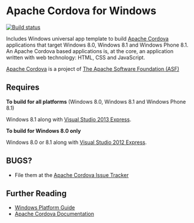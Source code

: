<!--
#
# Licensed to the Apache Software Foundation (ASF) under one
# or more contributor license agreements.  See the NOTICE file
# distributed with this work for additional information
# regarding copyright ownership.  The ASF licenses this file
# to you under the Apache License, Version 2.0 (the
# "License"); you may not use this file except in compliance
# with the License.  You may obtain a copy of the License at
# 
# http://www.apache.org/licenses/LICENSE-2.0
# 
# Unless required by applicable law or agreed to in writing,
# software distributed under the License is distributed on an
# "AS IS" BASIS, WITHOUT WARRANTIES OR CONDITIONS OF ANY
#  KIND, either express or implied.  See the License for the
# specific language governing permissions and limitations
# under the License.
#
-->

Apache Cordova for Windows
===

[![Build status](https://ci.appveyor.com/api/projects/status/19h1fq0lyvwtei05)](https://ci.appveyor.com/project/Humbedooh/cordova-windows)

Includes Windows universal app template to build [Apache Cordova](http://cordova.apache.org) applications that target Windows 8.0, Windows 8.1 and Windows Phone 8.1. An Apache Cordova based applications is, at the core, an application written with web technology: HTML, CSS and JavaScript.

[Apache Cordova](http://cordova.apache.org) is a project of [The Apache Software Foundation (ASF)](http://apache.org)

Requires
---

**To build for all platforms** (Windows 8.0, Windows 8.1 and Windows Phone 8.1)

  Windows 8.1 along with [Visual Studio 2013 Express](http://www.visualstudio.com/downloads/download-visual-studio-vs#d-express-windows-8).

**To build for Windows 8.0 only**

   Windows 8.0 or 8.1 along with [Visual Studio 2012 Express](http://www.visualstudio.com/downloads).

BUGS?
-----

- File them at the [Apache Cordova Issue Tracker](https://issues.apache.org/jira/browse/CB)


Further Reading
---

- [Windows Platform Guide](http://cordova.apache.org/docs/en/edge/guide_platforms_win8_index.md.html#Windows%208%20Platform%20Guide)
- [Apache Cordova Documentation](http://docs.cordova.io)
